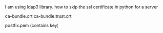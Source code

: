 I am using ldap3 library. 
how to skip the ssl certificate in python for a server

ca-bundle.crt
ca-bundle.trust.crt

postfix.pem (contains key)